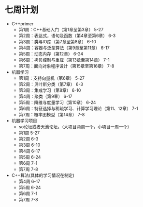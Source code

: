 # 七周计划

- C++primer
  - 第1周：C++基础入门（第1章至第3章）			5-27
  - 第2周：表达式，语句及函数（第4章至第6章）        6-3
  - 第3周：类与IO库（第7章至第8章）                           6-10
  - 第4周：容器与泛型算法（第9章至第11章）             6-17
  - 第5周：动态内存（第12章）                                      6-24
  - 第6周：拷贝控制与重载（第13章至第14章）           7-1
  - 第7周：面向对象程序设计（第15章至第16章）       7-8
- 机器学习
  - 第1周：支持向量机（第6章）			                                          5-27
  - 第2周：贝叶斯分类（第7章）                                                               6-3
  - 第3周：集成学习（第8章）                                                                   6-10
  - 第4周：聚类（第9章）                                                                           6-17
  - 第5周：降维与度量学习（第10章）                                                      6-24
  - 第6周：特征选择与稀疏学习、计算学习理论（第11、12章）           7-1
  - 第7周：概率图模型（第14章）                                                              7-8
- 机器学习项目
  -  so论坛或者天池论坛。（大项目两周一个，小项目一周一个） 
    - 第1周    5-27
    - 第2周    6-3
    - 第3周    6-10
    - 第4周    6-17
    - 第5周    6-24
    - 第6周    7-1
    - 第7周    7-8
- C++算法(具体的学习情况在制定)
  - 第4周    6-17
  - 第5周    6-24
  - 第6周    7-1
  - 第7周    7-8